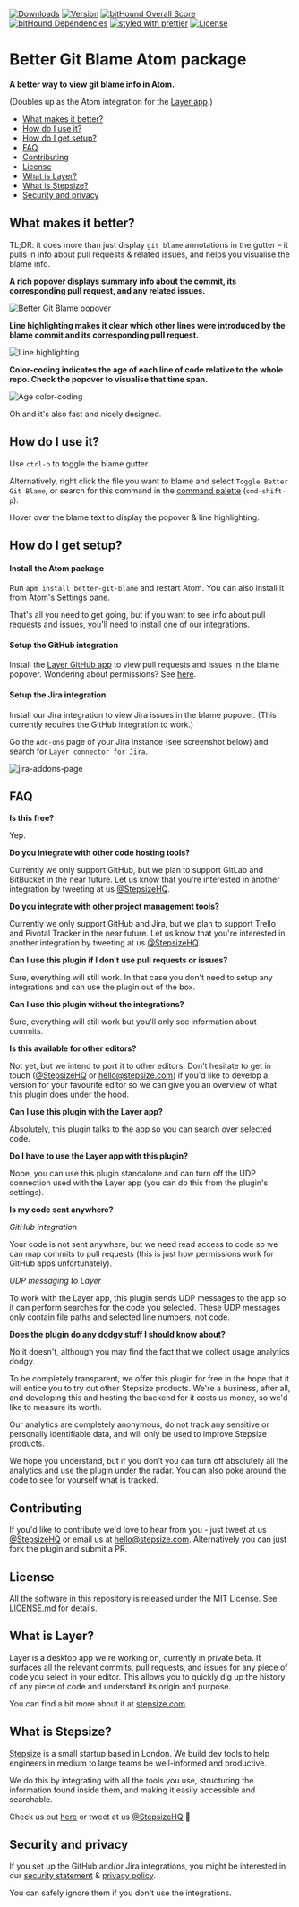 [![Downloads](https://img.shields.io/apm/dm/better-git-blame.svg)](https://atom.io/packages/better-git-blame) [![Version](https://img.shields.io/apm/v/better-git-blame.svg)](https://atom.io/packages/better-git-blame) [![bitHound Overall Score](https://www.bithound.io/github/Stepsize/atom-better-git-blame/badges/score.svg)](https://www.bithound.io/github/Stepsize/atom-better-git-blame) [![bitHound Dependencies](https://img.shields.io/bithound/dependencies/github/Stepsize/atom-better-git-blame.svg)](https://www.bithound.io/github/Stepsize/atom-better-git-blame/master/dependencies/npm) [![styled with prettier](https://img.shields.io/badge/styled_with-prettier-ff69b4.svg)](https://github.com/prettier/prettier) [![License](https://img.shields.io/apm/l/better-git-blame.svg)](https://github.com/Stepsize/atom-better-git-blame/blob/master/LICENSE.md)

# Better Git Blame Atom package

**A better way to view git blame info in Atom.**

(Doubles up as the Atom integration for the [Layer app](https://stepsize.com).)

- [What makes it better?](#what-makes-it-better)
- [How do I use it?](#how-do-i-use-it)
- [How do I get setup?](#how-do-i-get-setup)
- [FAQ](#faq)
- [Contributing](#contributing)
- [License](#license)
- [What is Layer?](#what-is-layer)
- [What is Stepsize?](#what-is-stepsize)
- [Security and privacy](#security-and-privacy)

## What makes it better?

TL;DR: it does more than just display `git blame` annotations in the gutter – it pulls in info about pull requests & related issues, and helps you visualise the blame info.

**A rich popover displays summary info about the commit, its corresponding pull request, and any related issues.**

![Better Git Blame popover](https://i.imgur.com/VrDCU8u.png)

**Line highlighting makes it clear which other lines were introduced by the blame commit and its corresponding pull request.**

![Line highlighting](https://i.imgur.com/WsJTl7s.png)

**Color-coding indicates the age of each line of code relative to the whole repo. Check the popover to visualise that time span.**

![Age color-coding](https://i.imgur.com/jg0Xsg4.png)

Oh and it's also fast and nicely designed.

## How do I use it?

Use `ctrl-b`  to toggle the blame gutter.

Alternatively, right click the file you want to blame and select `Toggle Better Git Blame`, or search for this command in the [command palette](http://flight-manual.atom.io/getting-started/sections/atom-basics/#command-palette) (`cmd-shift-p`).

Hover over the blame text to display the popover & line highlighting.

## How do I get setup?

#### Install the Atom package

Run `apm install better-git-blame` and restart Atom. You can also install it from Atom's Settings pane.

That's all you need to get going, but if you want to see info about pull requests and issues, you'll need to install one of our integrations.

#### Setup the GitHub integration

Install the [Layer GitHub app](https://github.com/apps/layer) to view pull requests and issues in the blame popover. Wondering about permissions? See [here](#permissions).

#### Setup the Jira integration

Install our Jira integration to view Jira issues in the blame popover. (This currently requires the GitHub integration to work.)

Go the `Add-ons` page of your Jira instance (see screenshot below) and search for `Layer connector for Jira`.

![jira-addons-page](https://i.imgur.com/aBeE2Pl.png)

## FAQ

**Is this free?**

Yep.

**Do you integrate with other code hosting tools?**

Currently we only support GitHub, but we plan to support GitLab and BitBucket in the near future. Let us know that you're interested in another integration by tweeting at us [@StepsizeHQ](https://twitter.com/stepsizehq).

**Do you integrate with other project management tools?**

Currently we only support GitHub and Jira, but we plan to support Trello and Pivotal Tracker in the near future. Let us know that you're interested in another integration by tweeting at us [@StepsizeHQ](https://twitter.com/stepsizehq).

**Can I use this plugin if I don't use pull requests or issues?**

Sure, everything will still work. In that case you don't need to setup any integrations and can use the plugin out of the box.

**Can I use this plugin without the integrations?**

Sure, everything will still work but you'll only see information about commits.

**Is this available for other editors?**

Not yet, but we intend to port it to other editors. Don't hesitate to get in touch ([@StepsizeHQ](https://twitter.com/stepsizehq) or hello@stepsize.com) if you'd like to develop a version for your favourite editor so we can give you an overview of what this plugin does under the hood.

**Can I use this plugin with the Layer app?**

Absolutely, this plugin talks to the app so you can search over selected code.

**Do I have to use the Layer app with this plugin?**

Nope, you can use this plugin standalone and can turn off the UDP connection used with the Layer app (you can do this from the plugin's settings).

<a name="permissions"></a>
**Is my code sent anywhere?**

*GitHub integration*

Your code is not sent anywhere, but we need read access to code so we can map commits to pull requests (this is just how permissions work for GitHub apps unfortunately).

*UDP messaging to Layer*

To work with the Layer app, this plugin sends UDP messages to the app so it can perform searches for the code you selected. These UDP messages only contain file paths and selected line numbers, not code.

**Does the plugin do any dodgy stuff I should know about?**

No it doesn't, although you may find the fact that we collect usage analytics dodgy.

To be completely transparent, we offer this plugin for free in the hope that it will entice you to try out other Stepsize products. We're a business, after all, and developing this and hosting the backend for it costs us money, so we'd like to measure its worth.

Our analytics are completely anonymous, do not track any sensitive or personally identifiable data, and will only be used to improve Stepsize products.

We hope you understand, but if you don't you can turn off absolutely all the analytics and use the plugin under the radar. You can also poke around the code to see for yourself what is tracked.

## Contributing

If you'd like to contribute we'd love to hear from you - just tweet at us [@StepsizeHQ](https://twitter.com/stepsizehq) or email us at hello@stepsize.com. Alternatively you can just fork the plugin and submit a PR.

## License

All the software in this repository is released under the MIT License. See [LICENSE.md](https://github.com/stepsize/layer-atom-plugin/blob/master/LICENSE.md) for details.

## What is Layer?

Layer is a desktop app we're working on, currently in private beta. It surfaces all the relevant commits, pull requests, and issues for any piece of code you select in your editor. This allows you to quickly dig up the history of any piece of code and understand its origin and purpose.

You can find a bit more about it at [stepsize.com](https://stepsize.com).

## What is Stepsize?

[Stepsize](https://stepsize.com) is a small startup based in London. We build dev tools to help engineers in medium to large teams be well-informed and productive.

We do this by integrating with all the tools you use, structuring the information found inside them, and making it easily accessible and searchable.

Check us out [here](https://stepsize.com) or tweet at us [@StepsizeHQ](https://twitter.com/stepsizehq) 🙏

## Security and privacy

If you set up the GitHub and/or Jira integrations, you might be interested in our [security statement](https://stepsize.com/security) & [privacy policy](https://stepsize.com/privacy).

You can safely ignore them if you don't use the integrations.
